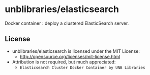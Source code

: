 # unblibraries/elasticsearch
Docker container : deploy a clustered ElasticSearch server.

## License
- unblibraries/elasticsearch is licensed under the MIT License:
  - http://opensource.org/licenses/mit-license.html
- Attribution is not required, but much appreciated:
  - `Elasticsearch Cluster Docker Container by UNB Libraries`
